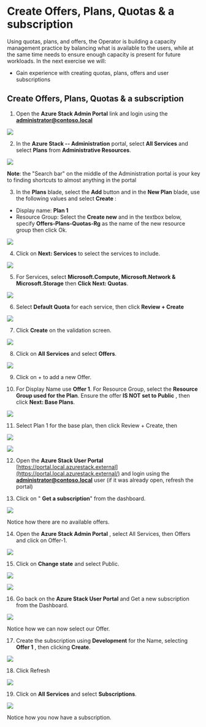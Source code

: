 # Create Offers, Plans, Quotas & a subscription

Using quotas, plans, and offers, the Operator is building a capacity management practice by balancing what is available to the users, while at the same time needs to ensure enough capacity is present for future workloads. In the next exercise we will:

- Gain experience with creating quotas, plans, offers and user subscriptions

## Create Offers, Plans, Quotas & a subscription

1. Open the  **Azure Stack Admin Portal**  link and login using the **administrator@contoso.local**

![](images/Picture1.png)

2. In the  **Azure Stack -- Administration**  portal, select  **All Services**  and select  **Plans**  from  **Administrative Resources**.

![](images/Picture2.png)

**Note**: the "Search bar" on the middle of the Administration portal is your key to finding shortcuts to almost anything in the portal

3. In the  **Plans**  blade, select the  **Add**  button and in the  **New Plan**  blade, use the following values and select  **Create** :

- Display name:  **Plan 1**
- Resource Group: Select the  **Create new** and in the textbox below, specify **Offers-Plans-Quotas-Rg** as the name of the new resource group then click Ok.

![](images/Picture3.png)

4. Click on **Next: Services** to select the services to include.

![](images/Picture4.png)

5. For Services, select **Microsoft.Compute, Microsoft.Network & Microsoft.Storage** then **Click Next: Quotas**.

![](images/Picture5.png)

6. Select **Default Quota** for each service, then click **Review + Create**

![](images/Picture6.png)


7. Click **Create** on the validation screen.

![](images/Picture7.png)

8. Click on **All Services** and select **Offers**.

![](images/Picture8.png)

9. Click on + to add a new Offer.


10. For Display Name use **Offer 1**. For Resource Group, select the **Resource Group used for the Plan**. Ensure the offer **IS NOT set to Public** , then click **Next: Base Plans**.

![](images/Picture9.png)

11. Select Plan 1 for the base plan, then click Review + Create, then

![](images/Picture10.png)

![](images/Picture11.png)

12. Open the  **Azure Stack User Portal**  [https://portal.local.azurestack.external](https://portal.local.azurestack.external/) and login using the **administrator@contoso.local** user (if it was already open, refresh the portal)


13. Click on " **Get a subscription**" from the dashboard.

![](images/Picture12.png)

Notice how there are no available offers.


14. Open the  **Azure Stack Admin Portal** , select All Services, then Offers and click on Offer-1.

![](images/Picture13.png)

15. Click on **Change state** and select Public.

![](images/Picture14.png)

![](images/Picture15.png)


16. Go back on the  **Azure Stack User Portal**  and Get a new subscription from the Dashboard.

![](images/Picture16.png)

Notice how we can now select our Offer.


17. Create the subscription using **Development** for the Name, selecting **Offer 1** , then clicking **Create**.

![](images/Picture17.png)


18. Click Refresh

![](images/Picture18.png)


19. Click on **All Services** and select **Subscriptions**.

![](images/Picture19.png)

Notice how you now have a subscription.
